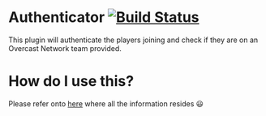 Authenticator [![Build Status](https://travis-ci.org/javipepe/Authenticator.svg?branch=master)](https://travis-ci.org/javipepe/Authenticator)
===========
This plugin will authenticate the players joining and check if they are on an Overcast Network team provided.

# How do I use this?
Please refer onto <a href="https://oc.tc/forums/topics/551d38275f35b97fc3001e28">here</a> where all the information resides :smiley:
